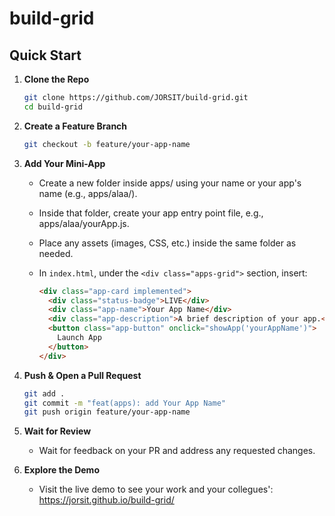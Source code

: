 # build-grid


## Quick Start

1. **Clone the Repo**  
   ```bash
   git clone https://github.com/JORSIT/build-grid.git
   cd build-grid
   ```

2. **Create a Feature Branch**  
   ```bash
   git checkout -b feature/your-app-name
   ```

3. **Add Your Mini-App**  
   - Create a new folder inside apps/ using your name or your app's name (e.g., apps/alaa/).
   - Inside that folder, create your app entry point file, e.g., apps/alaa/yourApp.js.
   - Place any assets (images, CSS, etc.) inside the same folder as needed.
   - In `index.html`, under the `<div class="apps-grid">` section, insert:

     ```html
     <div class="app-card implemented">
       <div class="status-badge">LIVE</div>
       <div class="app-name">Your App Name</div>
       <div class="app-description">A brief description of your app.</div>
       <button class="app-button" onclick="showApp('yourAppName')">
         Launch App
       </button>
     </div>
     ```

4. **Push & Open a Pull Request**  
   ```bash
   git add .
   git commit -m "feat(apps): add Your App Name"
   git push origin feature/your-app-name
   ```




5. **Wait for Review**
   - Wait for feedback on your PR and address any requested changes.


6. **Explore the Demo**  

   - Visit the live demo to see your work and your collegues': https://jorsit.github.io/build-grid/
